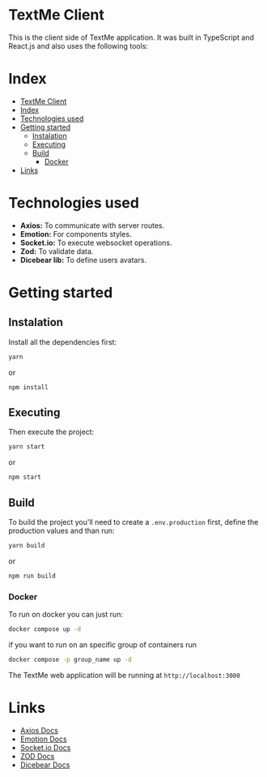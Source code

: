 # TextMe Client

This is the client side of TextMe application. It was built in TypeScript and React.js and also uses the following tools:

# Index
- [TextMe Client](#textme-client)
- [Index](#index)
- [Technologies used](#technologies-used)
- [Getting started](#getting-started)
  - [Instalation](#instalation)
  - [Executing](#executing)
  - [Build](#build)
    - [Docker](#docker)
- [Links](#links)

# Technologies used

- **Axios:** To communicate with server routes.
- **Emotion:** For components styles.
- **Socket.io:** To execute websocket operations.
- **Zod:** To validate data.
- **Dicebear lib:** To define users avatars.

# Getting started

## Instalation

Install all the dependencies first:

```bash
yarn
```

or

```bash
npm install
```

## Executing

Then execute the project:

```bash
yarn start
```

or 

```bash
npm start
```

## Build

To build the project you'll need to create a `.env.production` first, define the production values and than run:

```bash
yarn build
```

or 

```bash
npm run build
```

### Docker

To run on docker you can just run:

```bash
docker compose up -d
```

if you want to run on an specific group of containers run

```bash
docker compose -p group_name up -d
```

The TextMe web application will be running at `http://localhost:3000`

# Links

- [Axios Docs](https://axios-http.com/docs/intro)
- [Emotion Docs](https://emotion.sh/docs/introduction)
- [Socket.io Docs](https://socket.io/pt-br/docs/v4/)
- [ZOD Docs](https://zod.dev/)
- [Dicebear Docs](https://www.dicebear.com/introduction/)
